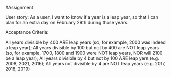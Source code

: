 #Assignment

User story: As a user, I want to know if a year is a leap year, so that I can plan for an extra day on February 29th during those years.

Acceptance Criteria: 

All years divisible by 400 ARE leap years (so, for example, 2000 was indeed a leap year);
All years divisible by 100 but not by 400 are NOT leap years (so, for example, 1700, 1800 and 1900 were NOT leap years, NOR will 2100 be a leap year);
All years divisible by 4 but not by 100 ARE leap yers (e.g. 2008, 2021, 2016);
All years not divisible by 4 are NOT leap years (e.g. 2017, 2018, 2019) 

